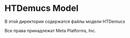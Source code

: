 # HTDemucs Model
В этой директории содержатся файлы модели HTDemucs

Все права принадлежат Meta Platforms, Inc.